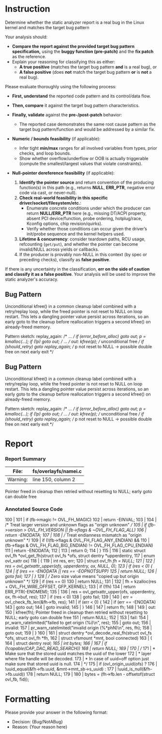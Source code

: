 # Instruction

Determine whether the static analyzer report is a real bug in the Linux kernel and matches the target bug pattern

Your analysis should:
- **Compare the report against the provided target bug pattern specification,** using the **buggy function (pre-patch)** and the **fix patch** as the reference.
- Explain your reasoning for classifying this as either:
  - **A true positive** (matches the target bug pattern **and** is a real bug), or
  - **A false positive** (does **not** match the target bug pattern **or** is **not** a real bug).

Please evaluate thoroughly using the following process:

- **First, understand** the reported code pattern and its control/data flow.
- **Then, compare** it against the target bug pattern characteristics.
- **Finally, validate** against the **pre-/post-patch** behavior:
  - The reported case demonstrates the same root cause pattern as the target bug pattern/function and would be addressed by a similar fix.

- **Numeric / bounds feasibility** (if applicable):
  - Infer tight **min/max** ranges for all involved variables from types, prior checks, and loop bounds.
  - Show whether overflow/underflow or OOB is actually triggerable (compute the smallest/largest values that violate constraints).

- **Null-pointer dereference feasibility** (if applicable):
  1. **Identify the pointer source** and return convention of the producing function(s) in this path (e.g., returns **NULL**, **ERR_PTR**, negative error code via cast, or never-null).
  2. **Check real-world feasibility in this specific driver/socket/filesystem/etc.**:
     - Enumerate concrete conditions under which the producer can return **NULL/ERR_PTR** here (e.g., missing DT/ACPI property, absent PCI device/function, probe ordering, hotplug/race, Kconfig options, chip revision/quirks).
     - Verify whether those conditions can occur given the driver’s init/probe sequence and the kernel helpers used.
  3. **Lifetime & concurrency**: consider teardown paths, RCU usage, refcounting (`get/put`), and whether the pointer can become invalid/NULL across yields or callbacks.
  4. If the producer is provably non-NULL in this context (by spec or preceding checks), classify as **false positive**.

If there is any uncertainty in the classification, **err on the side of caution and classify it as a false positive**. Your analysis will be used to improve the static analyzer's accuracy.

## Bug Pattern

Unconditional kfree() in a common cleanup label combined with a retry/replay loop, while the freed pointer is not reset to NULL on loop restart. This lets a dangling pointer value persist across iterations, so an early goto to the cleanup before reallocation triggers a second kfree() on already-freed memory.

Pattern sketch:
replay_again:
    /* ... */
    if (error_before_alloc)
        goto out;
    p = kmalloc(...);
    if (!p)
        goto out;
    /* ... */
out:
    kfree(p);     /* unconditional free */
    if (should_retry)
        goto replay_again;  /* p not reset to NULL -> possible double free on next early exit */

## Bug Pattern

Unconditional kfree() in a common cleanup label combined with a retry/replay loop, while the freed pointer is not reset to NULL on loop restart. This lets a dangling pointer value persist across iterations, so an early goto to the cleanup before reallocation triggers a second kfree() on already-freed memory.

Pattern sketch:
replay_again:
    /* ... */
    if (error_before_alloc)
        goto out;
    p = kmalloc(...);
    if (!p)
        goto out;
    /* ... */
out:
    kfree(p);     /* unconditional free */
    if (should_retry)
        goto replay_again;  /* p not reset to NULL -> possible double free on next early exit */

# Report

### Report Summary

File:| fs/overlayfs/namei.c
---|---
Warning:| line 150, column 2
Pointer freed in cleanup then retried without resetting to NULL; early goto
can double free

### Annotated Source Code


100   |
101   |  if (fb->magic != OVL_FH_MAGIC)
102   |  return -EINVAL;
103   |
104   |  /* Treat larger version and unknown flags as "origin unknown" */
105   |  if (fb->version > OVL_FH_VERSION || fb->flags & ~OVL_FH_FLAG_ALL)
106   |  return -ENODATA;
107   |
108   |  /* Treat endianness mismatch as "origin unknown" */
109   |  if (!(fb->flags & OVL_FH_FLAG_ANY_ENDIAN) &&
110   | 	    (fb->flags & OVL_FH_FLAG_BIG_ENDIAN) != OVL_FH_FLAG_CPU_ENDIAN)
111   |  return -ENODATA;
112   |
113   |  return 0;
114   | }
115   |
116   | static struct ovl_fh *ovl_get_fh(struct ovl_fs *ofs, struct dentry *upperdentry,
117   |  enum ovl_xattr ox)
118   | {
119   |  int res, err;
120   |  struct ovl_fh *fh = NULL;
121   |
122   | 	res = ovl_getxattr_upper(ofs, upperdentry, ox, NULL, 0);
123   |  if (res < 0) {
124   |  if (res == -ENODATA || res == -EOPNOTSUPP)
125   |  return NULL;
126   |  goto fail;
127   | 	}
128   |  /* Zero size value means "copied up but origin unknown" */
129   |  if (res == 0)
130   |  return NULL;
131   |
132   | 	fh = kzalloc(res + OVL_FH_WIRE_OFFSET, GFP_KERNEL);
133   |  if (!fh)
134   |  return ERR_PTR(-ENOMEM);
135   |
136   | 	res = ovl_getxattr_upper(ofs, upperdentry, ox, fh->buf, res);
137   |  if (res < 0)
138   |  goto fail;
139   |
140   | 	err = ovl_check_fb_len(&fh->fb, res);
141   |  if (err < 0) {
142   |  if (err == -ENODATA)
143   |  goto out;
144   |  goto invalid;
145   | 	}
146   |
147   |  return fh;
148   |
149   | out:
150   |  kfree(fh);
    Pointer freed in cleanup then retried without resetting to NULL; early goto can double free
151   |  return NULL;
152   |
153   | fail:
154   |  pr_warn_ratelimited("failed to get origin (%i)\n", res);
155   |  goto out;
156   | invalid:
157   |  pr_warn_ratelimited("invalid origin (%*phN)\n", res, fh);
158   |  goto out;
159   | }
160   |
161   | struct dentry *ovl_decode_real_fh(struct ovl_fs *ofs, struct ovl_fh *fh,
162   |  struct vfsmount *mnt, bool connected)
163   | {
164   |  struct dentry *real;
165   |  int bytes;
166   |
167   |  if (!capable(CAP_DAC_READ_SEARCH))
168   |  return NULL;
169   |
170   |  /*
171   |  * Make sure that the stored uuid matches the uuid of the lower
172   |  * layer where file handle will be decoded.
173   |  * In case of uuid=off option just make sure that stored uuid is null.
174   |  */
175   |  if (ovl_origin_uuid(ofs) ?
176   | 	    !uuid_equal(&fh->fb.uuid, &mnt->mnt_sb->s_uuid) :
177   | 	    !uuid_is_null(&fh->fb.uuid))
178   |  return NULL;
179   |
180   | 	bytes = (fh->fb.len - offsetof(struct ovl_fb, fid));

# Formatting

Please provide your answer in the following format:

- Decision: {Bug/NotABug}
- Reason: {Your reason here}
